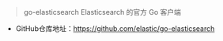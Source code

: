 > go-elasticsearch Elasticsearch 的官方 Go 客户端

- GitHub仓库地址：https://github.com/elastic/go-elasticsearch